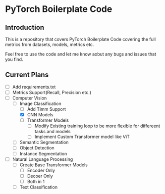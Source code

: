 # PyTorch Boilerplate Code

## Introduction
This is a repository that covers PyTorch Boilerplate Code covering the full metrics from datasets, models, metrics etc.

Feel free to use the code and let me know aobut any bugs and issues that you find.

## Current Plans
- [ ] Add requirements.txt
- [ ] Metrics Support(Recall, Precision etc.)
- [ ] Computer Vision
    - [ ] Image Classification
        - [ ] Add Timm Support
        - [x] CNN Models
        - [ ] Transformer Models
            - [ ] Modify Existing training loop to be more flexible for differeent tasks and models
            - [ ] Implement Custom Transformer model like ViT
    - [ ] Semantic Segmentation
    - [ ] Object Detection
    - [ ] Instance Segmentation
- [ ] Natural Language Processing
    - [ ] Create Base Transformer Models
        - [ ] Encoder Only
        - [ ] Decoer Only
        - [ ] Both in 1
    - [ ] Text Classification
